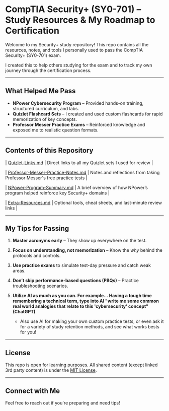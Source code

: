 # CompTIA Security+ (SY0-701) – Study Resources & My Roadmap to Certification

Welcome to my Security+ study repository! This repo contains all the resources, notes, and tools I personally used to pass the CompTIA Security+ (SY0-701) exam.

I created this to help others studying for the exam and to track my own journey through the certification process.

---

## What Helped Me Pass

- **NPower Cybersecurity Program** – Provided hands-on training, structured curriculum, and labs.
- **Quizlet Flashcard Sets** – I created and used custom flashcards for rapid memorization of key concepts.
- **Professor Messer Practice Exams** – Reinforced knowledge and exposed me to realistic question formats.

---

## Contents of this Repository


| [Quizlet-Links.md](./Quizlet-Links.md) | Direct links to all my Quizlet sets I used for review |

| [Professor-Messer-Practice-Notes.md](./Professor-Messer-Practice-Notes.md) | Notes and reflections from taking Professor Messer's free practice tests |

| [NPower-Program-Summary.md](./NPower-Program-Summary.md) | A brief overview of how NPower’s program helped reinforce key Security+ domains |

| [Extra-Resources.md](./Extra-Resources.md) | Optional tools, cheat sheets, and last-minute review links |

---

## My Tips for Passing

1. **Master acronyms early** – They show up everywhere on the test.
   
2. **Focus on understanding, not memorization** – Know the *why* behind the protocols and controls.

3. **Use practice exams** to simulate test-day pressure and catch weak areas.

4. **Don’t skip performance-based questions (PBQs)** – Practice troubleshooting scenarios.

5.  **Utilize AI as much as you can. For example... Having a tough time remembering a technical term, type into AI "write me some common real world analogies that relate to this 'cybersecurity' concept" (ChatGPT)**
      - Also use AI for making your own custom practice tests, or even ask it for a variety of study retention methods, and see what works bests for you!

---

## License

This repo is open for learning purposes. All shared content (except linked 3rd party content) is under the [MIT License](LICENSE).

---

## Connect with Me

Feel free to reach out if you're preparing and need tips!

